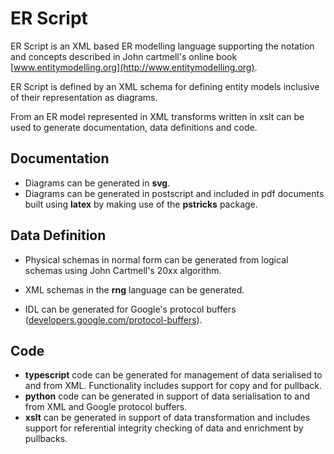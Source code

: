 # ER Script
ER Script is an XML based ER modelling language supporting the notation and concepts described in John cartmell's online book [www.entitymodelling.org](http://www.entitymodelling.org).

ER Script is defined by an XML schema for defining entity models inclusive of their representation as diagrams.

From an ER model represented in XML transforms written in xslt can be used to generate documentation, data definitions and code.

## Documentation

- Diagrams can be generated in **svg**. 
- Diagrams can be generated in postscript and included in pdf documents built using **latex** by making use of the **pstricks** package.

## Data Definition
- Physical schemas in normal form can be generated from logical schemas using John Cartmell's 20xx algorithm.

- XML schemas in the **rng** language can be generated. 

- IDL can be generated for Google's protocol buffers ([developers.google.com/protocol-buffers](https://developers.google.com/protocol-buffers)).

## Code
- **typescript** code can be generated for management of data serialised to and from XML. Functionality includes support for copy and for pullback.
- **python** code can be generated in support of data serialisation to and from XML and Google protocol buffers.
- **xslt** can be generated in support of data transformation and includes support for referential integrity checking of data and enrichment by pullbacks.


